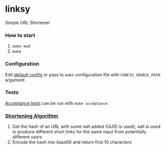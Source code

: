 # linksy

Simple URL Shortener

### How to start

1. `make mod`
2. `make`

### Configuration

Edit [default config](resources/config/config_default.yaml) or pass to `make` configuration file with `CONFIG_SOURCE_PATH` argument

### Tests

[Acceptance tests](test/acceptance/shortener_test.go) can be run with `make acceptance`

### [Shortening Algorithm](internal/util/shortener.go)

1. Get the hash of an URL with some salt added (UUID is used), salt is used to produce different short links for the same input from potentially different users
2. Encode the hash into base58 and return first 10 characters
